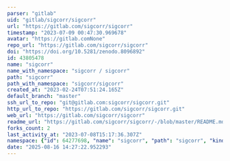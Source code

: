 ```yaml
---
parser: "gitlab"
uid: "gitlab/sigcorr/sigcorr"
url: "https://gitlab.com/sigcorr/sigcorr"
timestamp: "2023-07-09 00:47:30.969678"
avatar: "https://gitlab.comNone"
repo_url: "https://gitlab.com/sigcorr/sigcorr"
doi: "https://doi.org/10.5281/zenodo.8096892"
id: 43805478
name: "sigcorr"
name_with_namespace: "sigcorr / sigcorr"
path: "sigcorr"
path_with_namespace: "sigcorr/sigcorr"
created_at: "2023-02-24T07:51:24.165Z"
default_branch: "master"
ssh_url_to_repo: "git@gitlab.com:sigcorr/sigcorr.git"
http_url_to_repo: "https://gitlab.com/sigcorr/sigcorr.git"
web_url: "https://gitlab.com/sigcorr/sigcorr"
readme_url: "https://gitlab.com/sigcorr/sigcorr/-/blob/master/README.md"
forks_count: 2
last_activity_at: "2023-07-08T15:17:36.307Z"
namespace: {"id": 64277698, "name": "sigcorr", "path": "sigcorr", "kind": "group", "full_path": "sigcorr", "parent_id": null, "avatar_url": null, "web_url": "https://gitlab.com/groups/sigcorr"}
date: "2025-08-16 14:27:22.952293"
---
```

